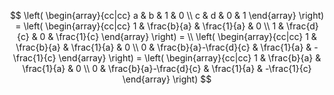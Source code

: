 $$
\left(
\begin{array}{cc|cc}
a & b & 1 & 0 \\
c & d & 0 & 1
\end{array}
\right) =
\left(
\begin{array}{cc|cc}
1 & \frac{b}{a} & \frac{1}{a} & 0 \\
1 & \frac{d}{c} & 0 & \frac{1}{c}
\end{array}
\right) = \\
\left(
\begin{array}{cc|cc}
1 & \frac{b}{a} & \frac{1}{a} & 0 \\
0 & \frac{b}{a}-\frac{d}{c} & \frac{1}{a} & -\frac{1}{c}
\end{array}
\right) =
\left(
\begin{array}{cc|cc}
1 & \frac{b}{a} & \frac{1}{a} & 0 \\
0 & \frac{b}{a}-\frac{d}{c} & \frac{1}{a} & -\frac{1}{c}
\end{array}
\right)
$$
